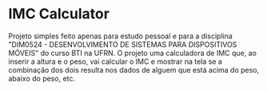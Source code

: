 # IMC Calculator

Projeto simples feito apenas para estudo pessoal e para a disciplina "DIM0524 - DESENVOLVIMENTO DE SISTEMAS PARA DISPOSITIVOS MÓVEIS" do curso BTI na UFRN.
O projeto  uma calculadora de IMC que, ao inserir a altura e o peso, vai calcular o IMC e mostrar na tela se a combinação dos dois resulta nos dados de alguem que está acima do peso, abaixo do peso, etc.
